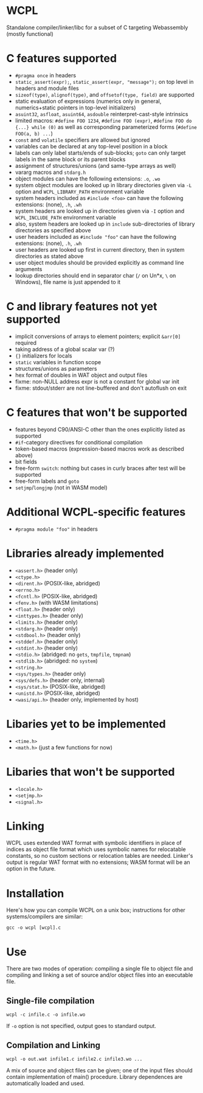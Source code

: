 WCPL
====

Standalone compiler/linker/libc for a subset of C targeting Webassembly (mostly functional)

# C features supported

- `#pragma once` in headers
- `static_assert(expr);`, `static_assert(expr, "message");` on top level in headers and module files
- `sizeof(type)`, `alignof(type)`, and `offsetof(type, field)` are supported
- static evaluation of expressions (numerics only in general, numerics+static pointers in top-level initializers)
- `asuint32`, `asfloat`, `asuint64`, `asdouble` reinterpret-cast-style intrinsics
- limited macros: `#define FOO 1234`, `#define FOO (expr)`, `#define FOO do {...} while (0)` as well as 
  corresponding parameterized forms (`#define FOO(a, b) ...`)   
- `const` and `volatile` specifiers are allowed but ignored
- variables can be declared at any top-level position in a block
- labels can only label starts/ends of sub-blocks; `goto` can only target labels in the same block or its parent blocks
- assignment of structures/unions (and same-type arrays as well)
- vararg macros and `stdarg.h`
- object modules can have the following extensions: `.o`, `.wo`
- system object modules are looked up in library directories given via `-L` option and `WCPL_LIBRARY_PATH` environment variable
- system headers included as `#include <foo>` can have the following extensions: (none), `.h`, `.wh`
- system headers are looked up in directories given via `-I` option and `WCPL_INCLUDE_PATH` environment variable
- also, system headers are looked up in `include` sub-directories of library directories as specified above
- user headers included as `#include "foo"` can have the following extensions: (none), `.h`, `.wh`
- user headers are looked up first in current directory, then in system directories as stated above
- user object modules should be provided explicitly as command line arguments
- lookup directories should end in separator char (`/` on Un*x, `\` on Windows), file name is just appended to it

# C and library features not yet supported

- implicit conversions of arrays to element pointers; explicit `&arr[0]` required
- taking address of a global scalar var (?)
- `{}` initializers for locals
- `static` variables in function scope
- structures/unions as parameters
- hex format of doubles in WAT object and output files
- fixme: non-NULL address expr is not a constant for global var init
- fixme: stdout/stderr are not line-buffered and don't autoflush on exit

# C features that won't be supported

- features beyond C90/ANSI-C other than the ones explicitly listed as supported
- `#if`-category directives for conditional compilation
- token-based macros (expression-based macros work as described above)
- bit fields
- free-form `switch`: nothing but cases in curly braces after test will be supported
- free-form labels and `goto`
- `setjmp`/`longjmp` (not in WASM model)

# Additional WCPL-specific features

- `#pragma module "foo"` in headers

# Libraries already implemented

- `<assert.h>` (header only)
- `<ctype.h>`
- `<dirent.h>` (POSIX-like, abridged)
- `<errno.h>`
- `<fcntl.h>` (POSIX-like, abridged)
- `<fenv.h>` (with WASM limitations)
- `<float.h>` (header only)
- `<inttypes.h>` (header only)
- `<limits.h>` (header only)
- `<stdarg.h>` (header only)
- `<stdbool.h>` (header only)
- `<stddef.h>` (header only)
- `<stdint.h>` (header only)
- `<stdio.h>` (abridged: no `gets`, `tmpfile`, `tmpnam`)
- `<stdlib.h>` (abridged: no `system`)
- `<string.h>`
- `<sys/types.h>` (header only)
- `<sys/defs.h>` (header only, internal)
- `<sys/stat.h>` (POSIX-like, abridged)
- `<unistd.h>` (POSIX-like, abridged)
- `<wasi/api.h>` (header only, implemented by host)
 
# Libaries yet to be implemented

- `<time.h>`
- `<math.h>` (just a few functions for now)

# Libaries that won't be supported

- `<locale.h>`
- `<setjmp.h>`
- `<signal.h>`


# Linking

WCPL uses extended WAT format with symbolic identifiers in place of indices as
object file format which uses symbolic names for relocatable constants, so no 
custom sections or relocation tables are needed. Linker's output is regular WAT 
format with no extensions; WASM format will be an option in the future.
 

# Installation

Here's how you can compile WCPL on a unix box; instructions for other
systems/compilers are similar:

```
gcc -o wcpl [wcpl].c 
```


# Use

There are two modes of operation: compiling a single file to object file and
compiling and linking a set of source and/or object files into an executable
file.

## Single-file compilation

```
wcpl -c infile.c -o infile.wo
```

If `-o` option is not specified, output goes to standard output.

## Compilation and Linking

```
wcpl -o out.wat infile1.c infile2.c infile3.wo ...
```

A mix of source and object files can be given; one of the input files should
contain implementation of main() procedure. Library dependences are automatically
loaded and used.







